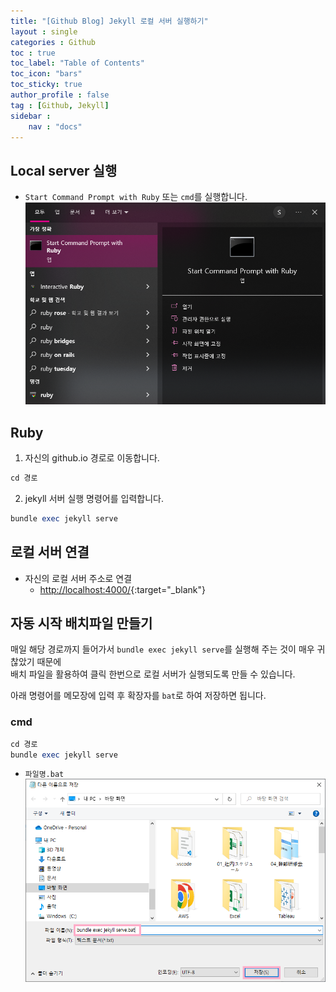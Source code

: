 ```yaml
---
title: "[Github Blog] Jekyll 로컬 서버 실행하기"
layout : single
categories : Github
toc : true
toc_label: "Table of Contents"
toc_icon: "bars"
toc_sticky: true
author_profile : false
tag : [Github, Jekyll]
sidebar :
    nav : "docs"
---
```


## Local server 실행
- `Start Command Prompt with Ruby` 또는 `cmd`를 실행합니다.
  ![images](/images/2022-07-15-start-local-jekyll-server/ruby.png)

## Ruby
1. 자신의 github.io 경로로 이동합니다.
```ruby
cd 경로
```

2. jekyll 서버 실행 명령어를 입력합니다.
```ruby
bundle exec jekyll serve
```

## 로컬 서버 연결
- 자신의 로컬 서버 주소로 연결
  - [http://localhost:4000/](http://localhost:4000/){:target="_blank"}

## 자동 시작 배치파일 만들기
매일 해당 경로까지 들어가서 `bundle exec jekyll serve`를 실행해 주는 것이 매우 귀찮았기 때문에  
배치 파일을 활용하여 클릭 한번으로 로컬 서버가 실행되도록 만들 수 있습니다.

아래 명령어를 메모장에 입력 후 확장자를 `bat`로 하여 저장하면 됩니다.

### cmd
```ruby
cd 경로
bundle exec jekyll serve
```

- `파일명.bat`
  ![images](/images/2022-07-15-start-local-jekyll-server/bat.png)